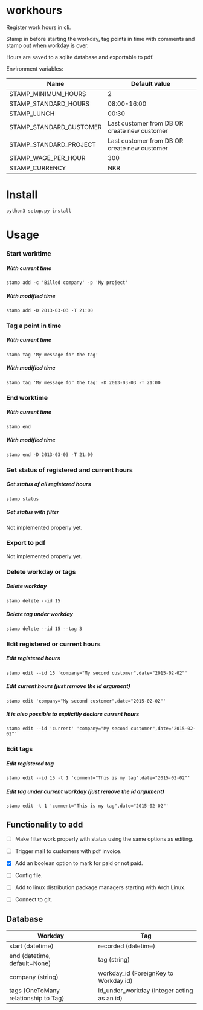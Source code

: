 # workhours
Register work hours in cli.

Stamp in before starting the workday, tag points in time with comments and stamp out when workday is over.

Hours are saved to a sqlite database and exportable to pdf.

Environment variables:  

Name | Default value
-----|-----
STAMP_MINIMUM_HOURS | 2  
STAMP_STANDARD_HOURS | 08:00-16:00  
STAMP_LUNCH | 00:30  
STAMP_STANDARD_CUSTOMER | Last customer from DB OR create new customer
STAMP_STANDARD_PROJECT | Last customer from DB OR create new customer
STAMP_WAGE_PER_HOUR | 300  
STAMP_CURRENCY | NKR  

# Install

`python3 setup.py install`

# Usage

### Start worktime
##### With current time
`stamp add -c 'Billed company' -p 'My project'`
##### With modified time
`stamp add -D 2013-03-03 -T 21:00`


### Tag a point in time
##### With current time
`stamp tag 'My message for the tag'`
##### With modified time
`stamp tag 'My message for the tag' -D 2013-03-03 -T 21:00`


### End worktime
##### With current time
`stamp end`
##### With modified time
`stamp end -D 2013-03-03 -T 21:00`


### Get status of registered and current hours
##### Get status of all registered hours
`stamp status`
##### Get status with filter
Not implemented properly yet.


### Export to pdf
Not implemented properly yet.


### Delete workday or tags
##### Delete workday
`stamp delete --id 15`
##### Delete tag under workday
`stamp delete --id 15 --tag 3`


### Edit registered or current hours
##### Edit registered hours
`stamp edit --id 15 'company="My second customer",date="2015-02-02"'`
##### Edit current hours (just remove the id argument)
`stamp edit 'company="My second customer",date="2015-02-02"'`
##### It is also possible to explicitly declare current hours
`stamp edit --id 'current' 'company="My second customer",date="2015-02-02"'`


### Edit tags
##### Edit registered tag
`stamp edit --id 15 -t 1 'comment="This is my tag",date="2015-02-02"'`
##### Edit tag under current workday (just remove the id argument)
`stamp edit -t 1 'comment="This is my tag",date="2015-02-02"'`


## Functionality to add
- [ ] Make filter work properly with status using the same options as editing.
- [ ] Trigger mail to customers with pdf invoice.
- [x] Add an boolean option to mark for paid or not paid.
- [ ] Config file.
- [ ] Add to linux distribution package managers starting with Arch Linux.
- [ ] Connect to git.


## Database

Workday | Tag
--------|---------
start (datetime) | recorded (datetime)
end (datetime, default=None) | tag (string)
company (string) | workday_id (ForeignKey to Workday id)
tags (OneToMany relationship to Tag) | id_under_workday (integer acting as an id)

